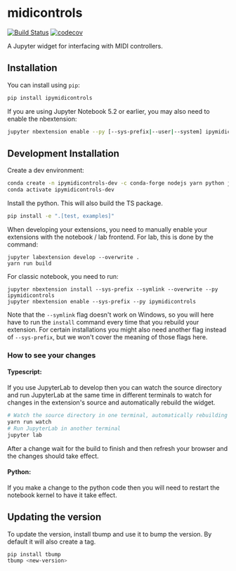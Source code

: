 
# midicontrols

[![Build Status](https://travis-ci.org/jupyter-widgets/midicontrols.svg?branch=master)](https://travis-ci.org/jupyter-widgets/ipymidicontrols)
[![codecov](https://codecov.io/gh/jupyter-widgets/midicontrols/branch/master/graph/badge.svg)](https://codecov.io/gh/jupyter-widgets/midicontrols)


A Jupyter widget for interfacing with MIDI controllers.

## Installation

You can install using `pip`:

```bash
pip install ipymidicontrols
```

If you are using Jupyter Notebook 5.2 or earlier, you may also need to enable
the nbextension:
```bash
jupyter nbextension enable --py [--sys-prefix|--user|--system] ipymidicontrols
```

## Development Installation

Create a dev environment:
```bash
conda create -n ipymidicontrols-dev -c conda-forge nodejs yarn python jupyterlab
conda activate ipymidicontrols-dev
```

Install the python. This will also build the TS package.
```bash
pip install -e ".[test, examples]"
```

When developing your extensions, you need to manually enable your extensions with the
notebook / lab frontend. For lab, this is done by the command:

```
jupyter labextension develop --overwrite .
yarn run build
```

For classic notebook, you need to run:

```
jupyter nbextension install --sys-prefix --symlink --overwrite --py ipymidicontrols
jupyter nbextension enable --sys-prefix --py ipymidicontrols
```

Note that the `--symlink` flag doesn't work on Windows, so you will here have to run
the `install` command every time that you rebuild your extension. For certain installations
you might also need another flag instead of `--sys-prefix`, but we won't cover the meaning
of those flags here.

### How to see your changes
#### Typescript:
If you use JupyterLab to develop then you can watch the source directory and run JupyterLab at the same time in different
terminals to watch for changes in the extension's source and automatically rebuild the widget.

```bash
# Watch the source directory in one terminal, automatically rebuilding when needed
yarn run watch
# Run JupyterLab in another terminal
jupyter lab
```

After a change wait for the build to finish and then refresh your browser and the changes should take effect.

#### Python:
If you make a change to the python code then you will need to restart the notebook kernel to have it take effect.

## Updating the version

To update the version, install tbump and use it to bump the version.
By default it will also create a tag.

```bash
pip install tbump
tbump <new-version>
```

